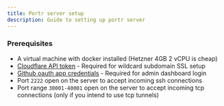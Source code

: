 ```yaml
---
title: Portr server setup
description: Guide to setting up portr server
---
```


### Prerequisites

- A virtual machine with docker installed (Hetzner 4GB 2 vCPU is cheap)
- [Cloudflare API token](/server-setup/cloudflare-api-token/) - Required for wildcard subdomain SSL setup
- [Github oauth app credentials](/server-setup/github-oauth-app/) - Required for admin dashboard login
- Port `2222` open on the server to accept incoming ssh connections
- Port range `30001-40001` open on the server to accept incoming tcp connections (only if you intend to use tcp tunnels)
